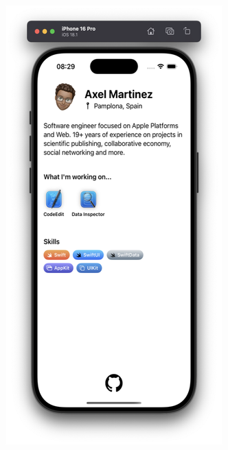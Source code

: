 <p align="center">
  <img src="https://github.com/armartinez/armartinez/blob/main/profile.png?raw=true" height="1024">
</p>
